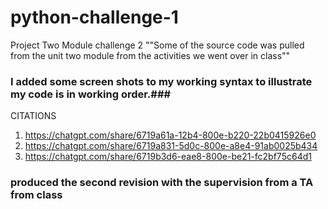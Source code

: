 # python-challenge-1
Project Two Module challenge 2 
""Some of the source code was pulled from the unit two module from the activities we went over in class""
### I added some screen shots to my working syntax to illustrate my code is in working order.###
CITATIONS 
1.	https://chatgpt.com/share/6719a61a-12b4-800e-b220-22b0415926e0
2.	https://chatgpt.com/share/6719a831-5d0c-800e-a8e4-91ab0025b434
3.	https://chatgpt.com/share/6719b3d6-eae8-800e-be21-fc2bf75c64d1

### produced the second revision with the supervision from a TA from class ### 
